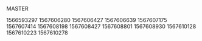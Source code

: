 MASTER

1566593297
1567606280
1567606427
1567606639
1567607175
1567607414
1567608198
1567608427
1567608801
1567608930
1567610128
1567610223
1567610278

